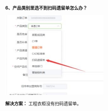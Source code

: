 <a name="bookmark66"></a>**6、产品类别里选不到扫码遗留单怎么办？**

![](Aspose.Words.880e4fa0-5898-4d92-adc7-b846241c9bd6.002.jpeg)

**解决方案：** 工程衣柜没有扫码遗留单。


